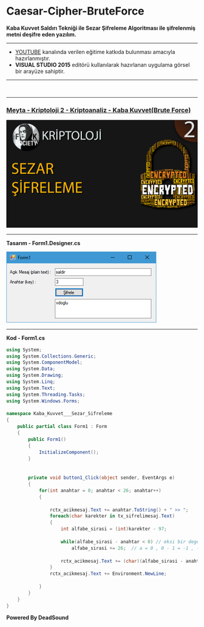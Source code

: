 # Caesar-Cipher-BruteForce
**Kaba Kuvvet Saldırı Tekniği ile Sezar Şifreleme Algoritması ile şifrelenmiş metni deşifre eden yazılım.**

------------


- [YOUTUBE](https://www.youtube.com/channel/UCltJlvbcFATfBm0qHttpZNg?view_as=subscriber "YOUTUBE") kanalında verilen eğitime katkıda bulunması amacıyla hazırlanmıştır.
- **VISUAL STUDIO 2015** editörü kullanılarak hazırlanan uygulama görsel bir arayüze sahiptir.


------------
<br>




------------
### [Meyta - Kriptoloji 2 - Kriptoanaliz - Kaba Kuvvet(Brute Force)](https://www.youtube.com/watch?v=nZwcoATMVdo "Kriptoloji 2 - Kriptoanaliz - Kaba Kuvvet(Brute Force)")
![Meyta - Kriptoloji 2 - Sezar Şifreleme](https://github.com/serdaraltin/Caesar-Cipher/blob/master/Sezar%20Sifreleme/bin/Debug/On%20Izleme.jpg)

------------

**Tasarım - Form1.Designer.cs**

![Form1](https://github.com/serdaraltin/Caesar-Cipher/blob/master/Sezar%20Sifreleme/obj/Debug/ScreenShot.PNG)

------------



**Kod - Form1.cs**

```csharp
using System;
using System.Collections.Generic;
using System.ComponentModel;
using System.Data;
using System.Drawing;
using System.Linq;
using System.Text;
using System.Threading.Tasks;
using System.Windows.Forms;

namespace Kaba_Kuvvet___Sezar_Sifreleme
{
    public partial class Form1 : Form
    {
        public Form1()
        {
            InitializeComponent();
        }


        private void button1_Click(object sender, EventArgs e)
        {
            for(int anahtar = 0; anahtar < 26; anahtar++)
            {

                rctx_acikmesaj.Text += anahtar.ToString() + " >> ";
                foreach(char karekter in tx_sifrelimesaj.Text)
                {
                    int alfabe_sirasi = (int)karekter - 97;

                    while(alfabe_sirasi - anahtar < 0) // eksi bir deger varsa
                        alfabe_sirasi += 26;  // a = 0 , 0 - 1 = -1 , -1 + 26 = 25 = z

                    rctx_acikmesaj.Text += (char)(alfabe_sirasi - anahtar + 97);
                }
                rctx_acikmesaj.Text += Environment.NewLine;

            }
        }
    }
}
```

**Powered By DeadSound**
